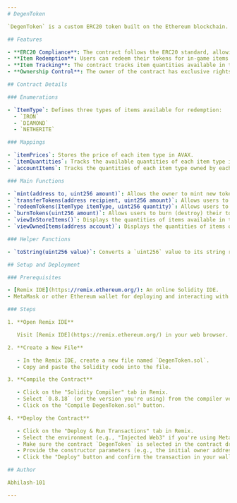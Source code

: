 ```yaml
---
# DegenToken

`DegenToken` is a custom ERC20 token built on the Ethereum blockchain. The token allows users to mint, transfer, burn, and redeem tokens for items. The contract also provides functionality to view available items in the store and the items owned by individual accounts.

## Features

- **ERC20 Compliance**: The contract follows the ERC20 standard, allowing standard token operations such as transfer, minting, and burning.
- **Item Redemption**: Users can redeem their tokens for in-game items such as MTB, HYBRID, and ROADBIKE.
- **Item Tracking**: The contract tracks item quantities available in the store and items owned by each user.
- **Ownership Control**: The owner of the contract has exclusive rights to mint new tokens.

## Contract Details

### Enumerations

- `ItemType`: Defines three types of items available for redemption:
  - `IRON`
  - `DIAMOND`
  - `NETHERITE`

### Mappings

- `itemPrices`: Stores the price of each item type in AVAX.
- `itemQuantities`: Tracks the available quantities of each item type in the store.
- `accountItems`: Tracks the quantities of each item type owned by each account.

### Main Functions

- `mint(address to, uint256 amount)`: Allows the owner to mint new tokens and assign them to a specific address.
- `transferTokens(address recipient, uint256 amount)`: Allows users to transfer tokens to another address.
- `redeemTokens(ItemType itemType, uint256 quantity)`: Allows users to redeem tokens for in-game items.
- `burnTokens(uint256 amount)`: Allows users to burn (destroy) their tokens.
- `viewInStoreItems()`: Displays the quantities of items available in the store.
- `viewOwnedItems(address account)`: Displays the quantities of items owned by a specific account.

### Helper Functions

- `toString(uint256 value)`: Converts a `uint256` value to its string representation.

## Setup and Deployment

### Prerequisites

- [Remix IDE](https://remix.ethereum.org/): An online Solidity IDE.
- MetaMask or other Ethereum wallet for deploying and interacting with the contract.

### Steps

1. **Open Remix IDE**

   Visit [Remix IDE](https://remix.ethereum.org/) in your web browser.

2. **Create a New File**

   - In the Remix IDE, create a new file named `DegenToken.sol`.
   - Copy and paste the Solidity code into the file.

3. **Compile the Contract**

   - Click on the "Solidity Compiler" tab in Remix.
   - Select `0.8.18` (or the version you're using) from the compiler version dropdown.
   - Click on the "Compile DegenToken.sol" button.

4. **Deploy the Contract**

   - Click on the "Deploy & Run Transactions" tab in Remix.
   - Select the environment (e.g., "Injected Web3" if you're using MetaMask).
   - Make sure the contract `DegenToken` is selected in the contract dropdown.
   - Provide the constructor parameters (e.g., the initial owner address).
   - Click the "Deploy" button and confirm the transaction in your wallet.

## Author

Abhilash-101

---
```


